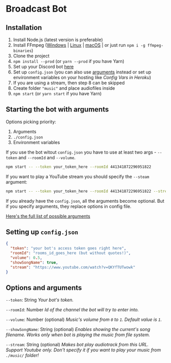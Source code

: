 # Broadcast Bot

## Installation

1. Install Node.js (latest version is preferable)
2. Install FFmpeg ([Windows](https://www.wikihow.com/Install-FFmpeg-on-Windows) | [Linux](https://www.ostechnix.com/install-ffmpeg-linux/) | [macOS](http://macappstore.org/ffmpeg/) | or just run `npm i -g ffmpeg-binaries`)
3. Clone the project
4. `npm install --prod` (or `yarn --prod` if you have Yarn)
5. Set up your Discord bot [here](https://discordapp.com/developers)
6. Set up `config.json` (you can also use [arguments](#starting-the-bot-with-arguments) instead or set up environment variables on your hosting like *Config Vars in Heroku*)
7. If you are using a stream, then step 8 can be skipped
8. Create folder `"music"` and place audiofiles inside
9. `npm start` (or `yarn start` if you have Yarn)

## Starting the bot with arguments

Options picking priority:
1. Arguments
2. `./config.json`
3. Environment variables

If you use the bot witout `config.json` you have to use at least two args - `--token` and `--roomId` and `--volume`.

```sh
npm start -- --token your_token_here --roomId 441341872296951822
```

If you want to play a YouTube stream you should specify the `--steam` argument:

```sh
npm start -- --token your_token_here --roomId 441341872296951822 --stream https://www.youtube.com/watch?v=QKYfTUTwowk
```

If you already have the `config.json`, all the arguments become optional. But if you specify arguments, they replace options in config file.

[Here's the full list of possible arguments](#options-and-arguments)

## Setting up `config.json`

```json
{
  "token": "your bot's access token goes right here",
  "roomId": "rooms_id_goes_here (but without quotes!)",
  "volume": 0.5,
  "showSongName": true,
  "stream": "https://www.youtube.com/watch?v=QKYfTUTwowk"
}
```

## Options and arguments

`--token`: String
*Your bot's token.*

`--roomId`: Number
*Id of the channel the bot will try to enter into.*

`--volume`: Number (optional)
*Music's volume from `0` to `1`. Default value is `1`.*

`--showSongName`: String (optional)
*Enables showing the current's song filename. Works only when bot is playing the music from file system.*

`--stream`: String (optional)
*Makes bot play audiotrack from this URL. Support Youtube only. Don't specify it if you want to play your music from `./music/` folder!*
